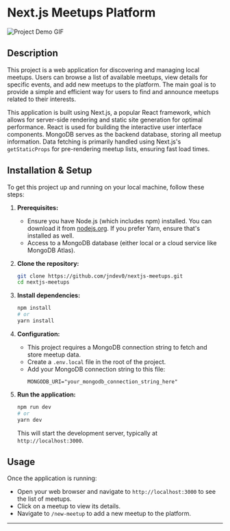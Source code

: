 # Next.js Meetups Platform

![Project Demo GIF]([placeholder.gif])

## Description

This project is a web application for discovering and managing local meetups. Users can browse a list of available meetups, view details for specific events, and add new meetups to the platform. The main goal is to provide a simple and efficient way for users to find and announce meetups related to their interests.

This application is built using Next.js, a popular React framework, which allows for server-side rendering and static site generation for optimal performance. React is used for building the interactive user interface components. MongoDB serves as the backend database, storing all meetup information. Data fetching is primarily handled using Next.js's `getStaticProps` for pre-rendering meetup lists, ensuring fast load times.

## Installation & Setup

To get this project up and running on your local machine, follow these steps:

1.  **Prerequisites:**
    *   Ensure you have Node.js (which includes npm) installed. You can download it from [nodejs.org](https://nodejs.org/). If you prefer Yarn, ensure that's installed as well.
    *   Access to a MongoDB database (either local or a cloud service like MongoDB Atlas).

2.  **Clone the repository:**
    ```bash
    git clone https://github.com/jndev0/nextjs-meetups.git
    cd nextjs-meetups
    ```

3.  **Install dependencies:**
    ```bash
    npm install
    # or
    yarn install
    ```

4.  **Configuration:**
    *   This project requires a MongoDB connection string to fetch and store meetup data.
    *   Create a `.env.local` file in the root of the project.
    *   Add your MongoDB connection string to this file:
        ```
        MONGODB_URI="your_mongodb_connection_string_here" 
        ```

5.  **Run the application:**
    ```bash
    npm run dev
    # or
    yarn dev
    ```
    This will start the development server, typically at `http://localhost:3000`.

## Usage

Once the application is running:
*   Open your web browser and navigate to `http://localhost:3000` to see the list of meetups.
*   Click on a meetup to view its details.
*   Navigate to `/new-meetup` to add a new meetup to the platform.

---